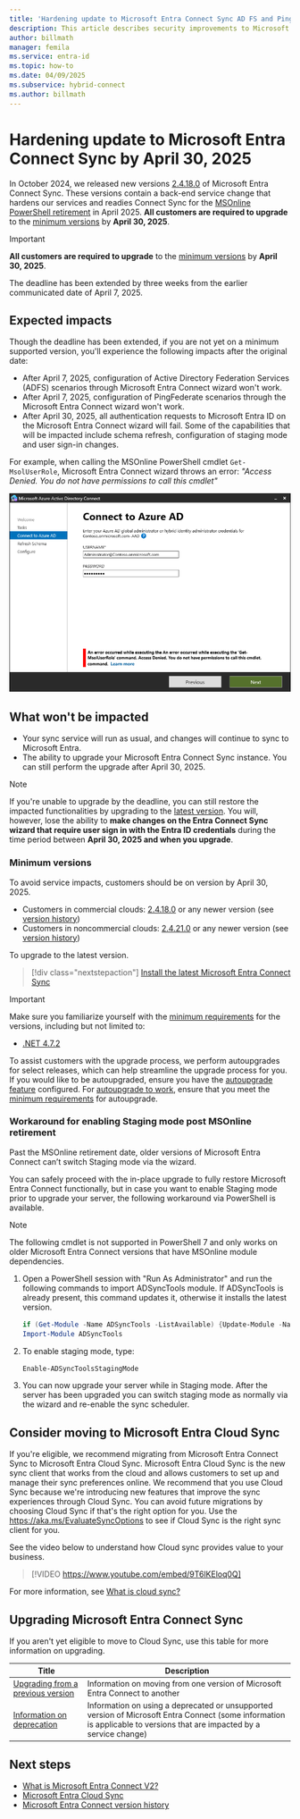 ```yaml
---
title: 'Hardening update to Microsoft Entra Connect Sync AD FS and PingFederate configuration'
description: This article describes security improvements to Microsoft Entra Connect Sync ADFS and PingFederate configuration.
author: billmath
manager: femila
ms.service: entra-id
ms.topic: how-to
ms.date: 04/09/2025
ms.subservice: hybrid-connect
ms.author: billmath
---
```


# Hardening update to Microsoft Entra Connect Sync by April 30, 2025 

In October 2024, we released new versions [2.4.18.0](reference-connect-version-history.md#24180) of Microsoft Entra Connect Sync. These versions contain a back-end service change that hardens our services and readies Connect Sync for the [MSOnline PowerShell retirement](https://aka.ms/msonlineretirement) in April 2025. **All customers are required to upgrade** to the [minimum versions](#minimum-versions) by **April 30, 2025**.

>[!IMPORTANT]
>**All customers are required to upgrade** to the [minimum versions](#minimum-versions) by **April 30, 2025**.

The deadline has been extended by three weeks from the earlier communicated date of April 7, 2025.


## Expected impacts 

Though the deadline has been extended, if you are not yet on a minimum supported version, you'll experience the following impacts after the original date:

 - After April 7, 2025, configuration of Active Directory Federation Services (ADFS) scenarios through Microsoft Entra Connect wizard won't work.
 - After April 7, 2025, configuration of PingFederate scenarios through the Microsoft Entra Connect wizard won't work.
 - After April 30, 2025, all authentication requests to Microsoft Entra ID on the Microsoft Entra Connect wizard will fail. Some of the capabilities that will be impacted include schema refresh, configuration of staging mode and user sign-in changes.

For example, when calling the MSOnline PowerShell cmdlet `Get-MsolUserRole`, Microsoft Entra Connect wizard throws an error: _"Access Denied. You do not have permissions to call this cmdlet"_

![Screenshot that shows MSOnline PowerShell error in Microsoft Entra Connect Sync wizard.](media/harden-update-ad-fs-pingfederate/msonline-connect-wizard-error.png)


## What won't be impacted

 - Your sync service will run as usual, and changes will continue to sync to Microsoft Entra.
 - The ability to upgrade your Microsoft Entra Connect Sync instance. You can still perform the upgrade after April 30, 2025.
   
>[!NOTE]
>If you're unable to upgrade by the deadline, you can still restore the impacted functionalities by upgrading to the [latest version](https://www.microsoft.com/download/details.aspx?id=47594). You will, however, lose the ability to **make changes on the Entra Connect Sync wizard that require user sign in with the Entra ID credentials** during the time period between **April 30, 2025 and when you upgrade**.

### Minimum versions 

To avoid service impacts, customers should be on version by April 30, 2025. 
- Customers in commercial clouds: [2.4.18.0](reference-connect-version-history.md#24180) or any newer version (see [version history](reference-connect-version-history.md)\)
- Customers in noncommercial clouds: [2.4.21.0](reference-connect-version-history.md#24210) or any newer version (see [version history](reference-connect-version-history.md))

To upgrade to the latest version.
> [!div class="nextstepaction"]
> [Install the latest Microsoft Entra Connect Sync](https://www.microsoft.com/download/details.aspx?id=47594)

>[!IMPORTANT]
> Make sure you familiarize yourself with the [minimum requirements](how-to-connect-install-prerequisites.md) for the versions, including but not limited to: 
>  - [.NET 4.7.2](https://dotnet.microsoft.com/download/dotnet-framework/net472#:~:text=Downloads%20for%20building%20and%20running%20applications%20with%20.NET%20Framework%204.7.2)

To assist customers with the upgrade process, we perform autoupgrades for select releases, which can help streamline the upgrade process for you. If you would like to be autoupgraded, ensure you have the [autoupgrade feature](how-to-connect-install-automatic-upgrade.md) configured. For [autoupgrade to work](security-updates-pks.md), ensure that you meet the [minimum requirements](how-to-connect-install-automatic-upgrade.md#auto-upgrade-eligibility) for autoupgrade. 

### Workaround for enabling Staging mode post MSOnline retirement

Past the MSOnline retirement date, older versions of Microsoft Entra Connect can’t switch Staging mode via the wizard.

You can safely proceed with the in-place upgrade to fully restore Microsoft Entra Connect functionally, but in case you want to enable Staging mode prior to upgrade your server, the following workaround via PowerShell is available.

> [!NOTE]
> The following cmdlet is not supported in PowerShell 7 and only works on older Microsoft Entra Connect versions that have MSOnline module dependencies.

1. Open a PowerShell session with "Run As Administrator" and run the following commands to import ADSyncTools module. If ADSyncTools is already present, this command updates it, otherwise it installs the latest version.

   ```PowerShell
   if (Get-Module -Name ADSyncTools -ListAvailable) {Update-Module -Name ADSyncTools} else {Install-Module -Name ADSyncTools}
   Import-Module ADSyncTools
   ```

1. To enable staging mode, type:

   ```PowerShell
   Enable-ADSyncToolsStagingMode
   ```

1. You can now upgrade your server while in Staging mode. After the server has been upgraded you can switch staging mode as normally via the wizard and re-enable the sync scheduler.


## Consider moving to Microsoft Entra Cloud Sync

If you're eligible, we recommend migrating from Microsoft Entra Connect Sync to Microsoft Entra Cloud Sync. Microsoft Entra Cloud Sync is the new sync client that works from the cloud and allows customers to set up and manage their sync preferences online. We recommend that you use Cloud Sync because we're introducing new features that improve the sync experiences through Cloud Sync. You can avoid future migrations by choosing Cloud Sync if that's the right option for you. Use the https://aka.ms/EvaluateSyncOptions to see if Cloud Sync is the right sync client for you. 

See the video below to understand how Cloud sync provides value to your business.

> [!VIDEO https://www.youtube.com/embed/9T6lKEloq0Q]

For more information, see [What is cloud sync?](/azure/active-directory/cloud-sync/what-is-cloud-sync)

## Upgrading Microsoft Entra Connect Sync 

If you aren't yet eligible to move to Cloud Sync, use this table for more information on upgrading. 

|Title|Description| 
|-----|-----|
|[Upgrading from a previous version](how-to-upgrade-previous-version.md)|Information on moving from one version of Microsoft Entra Connect to another| 
|[Information on deprecation](deprecated-azure-ad-connect.md)|Information on using a deprecated or unsupported version of Microsoft Entra Connect (some information is applicable to versions that are impacted by a service change)| 


## Next steps

- [What is Microsoft Entra Connect V2?](whatis-azure-ad-connect-v2.md)
- [Microsoft Entra Cloud Sync](/azure/active-directory/cloud-sync/what-is-cloud-sync)
- [Microsoft Entra Connect version history](reference-connect-version-history.md)

